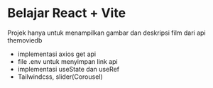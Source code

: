 # Belajar React + Vite
Projek hanya untuk menampilkan gambar dan deskripsi film dari api themoviedb
- implementasi axios get api
- file .env untuk menyimpan link api
- implementasi useState dan useRef
- Tailwindcss, slider(Corousel)